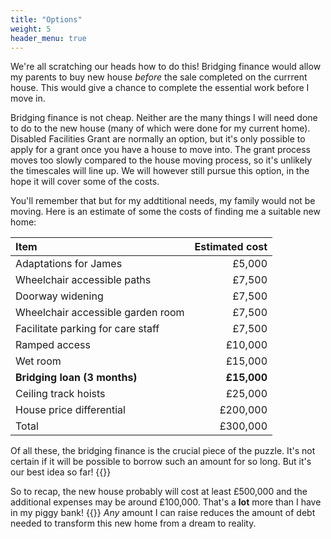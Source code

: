 ```yaml
---
title: "Options"
weight: 5
header_menu: true
---
```


We're all scratching our heads how to do this! Bridging finance would allow my
parents to buy new house *before* the sale completed on the currrent house. This
would give a chance to complete the essential work before I move in.

Bridging finance is not cheap. Neither are the many things I will need done to
do to the new house (many of which were done for my current home). Disabled
Facilities Grant are normally an option, but it's only possible to apply for a
grant once you have a house to move into. The grant process moves too slowly
compared to the house moving process, so it's unlikely the timescales will line
up. We will however still pursue this option, in the hope it will cover some of
the costs.

You'll remember that but for my addtitional needs, my family would not be
moving. Here is an estimate of some the costs of finding me a suitable new home:

| Item | Estimated cost |
| :- | -: |
| Adaptations for James | &pound;5,000 |
| Wheelchair accessible paths | &pound;7,500 |
| Doorway widening | &pound;7,500 |
| Wheelchair accessible garden room | &pound;7,500 |
| Facilitate parking for care staff | &pound;7,500 |
| Ramped access | &pound;10,000 |
| Wet room | &pound;15,000 |
| **Bridging loan (3 months)** | **&pound;15,000** |
| Ceiling track hoists | &pound;25,000 |
| House price differential | &pound;200,000 |
| Total | &pound;300,000 |

Of all these, the bridging finance is the crucial piece of the puzzle. It's not
certain if it will be possible to borrow such an amount for so long. But it's
our best idea so far! {{<icon class="fa fa-line-chart">}}

So to recap, the new house probably will cost at least &pound;500,000 and the
additional expenses may be around &pound;100,000. That's a **lot** more than I
have in my piggy bank! {{<icon class="fa fa-wheelchair-alt">}} *Any* amount I
can raise reduces the amount of debt needed to transform this new home from a
dream to reality.